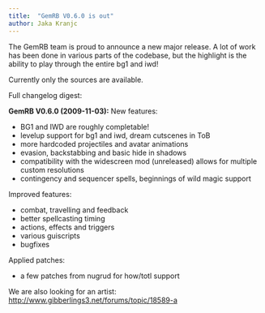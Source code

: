```yaml
---
title:  "GemRB V0.6.0 is out"
author: Jaka Kranjc
---
```


The GemRB team is proud to announce a new major release. 
A lot of work has been done in various parts of the codebase, but the highlight is the 
ability to play through the entire bg1 and iwd!

Currently only the sources are available.

Full changelog digest:

**GemRB V0.6.0 (2009-11-03):**
New features:
- BG1 and IWD are roughly completable!
- levelup support for bg1 and iwd, dream cutscenes in ToB
- more hardcoded projectiles and avatar animations
- evasion, backstabbing and basic hide in shadows
- compatibility with the widescreen mod (unreleased) allows for multiple
custom resolutions
- contingency and sequencer spells, beginnings of wild magic support

Improved features:
- combat, travelling and feedback
- better spellcasting timing
- actions, effects and triggers
- various guiscripts
- bugfixes

Applied patches:
- a few patches from nugrud for how/totl support

We are also looking for an artist:
http://www.gibberlings3.net/forums/topic/18589-a
